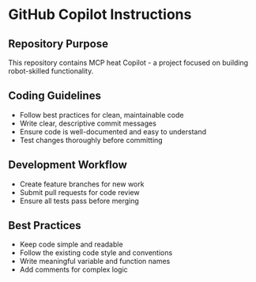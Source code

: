 # GitHub Copilot Instructions

## Repository Purpose

This repository contains MCP heat Copilot - a project focused on building robot-skilled functionality.

## Coding Guidelines

- Follow best practices for clean, maintainable code
- Write clear, descriptive commit messages
- Ensure code is well-documented and easy to understand
- Test changes thoroughly before committing

## Development Workflow

- Create feature branches for new work
- Submit pull requests for code review
- Ensure all tests pass before merging

## Best Practices

- Keep code simple and readable
- Follow the existing code style and conventions
- Write meaningful variable and function names
- Add comments for complex logic
